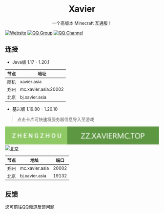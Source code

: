 <h1 align="center">Xavier</h1>
<p align="center">一个高版本 Minecraft 互通服！</p>

[![Website](/Website.svg)](https://xaviermc.top)
[![QQ Group](/QQGroup.svg)](https://qm.qq.com/cgi-bin/qm/qr?group_code=436392446)
[![QQ Channel](/QQChannel.svg)](https://pd.qq.com/s/4pbctumt)

## 连接
* Java版 1.17 - 1.20.1

|节点|地址|
|-|-|
|随机|xavier.asia|
|郑州|mc.xavier.asia:20002|
|北京|bj.xavier.asia|
* 基岩版 1.19.80 - 1.20.10
> 点击卡片可快速将服务器信息导入至游戏

[![郑州](/Zhengzhou.svg)](https://xavier.asia/bedrock-zhengzhou)
[![北京](/Beijing.svg)](https://xavier.asia/bedrock-beijing)

|节点|地址|端口|
|-|-|-|
|郑州|mc.xavier.asia|20002|
|北京|bj.xavier.asia|19132|
## 反馈
您可前往[QQ频道](https://pd.qq.com/s/4pbctumt)反馈问题
